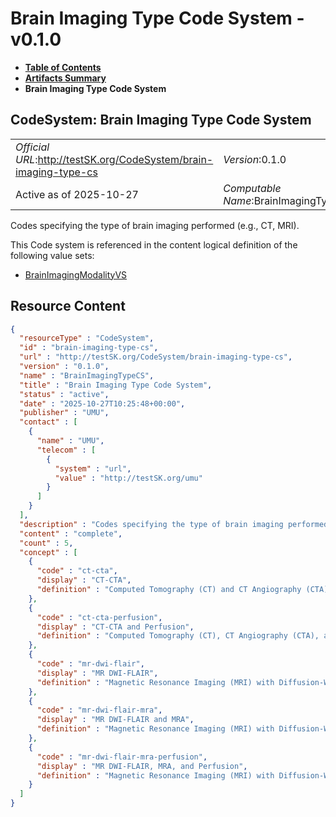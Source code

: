# Brain Imaging Type Code System - v0.1.0

* [**Table of Contents**](toc.md)
* [**Artifacts Summary**](artifacts.md)
* **Brain Imaging Type Code System**

## CodeSystem: Brain Imaging Type Code System 

| | |
| :--- | :--- |
| *Official URL*:http://testSK.org/CodeSystem/brain-imaging-type-cs | *Version*:0.1.0 |
| Active as of 2025-10-27 | *Computable Name*:BrainImagingTypeCS |

 
Codes specifying the type of brain imaging performed (e.g., CT, MRI). 

 This Code system is referenced in the content logical definition of the following value sets: 

* [BrainImagingModalityVS](ValueSet-brain-imaging-modality-vs.md)



## Resource Content

```json
{
  "resourceType" : "CodeSystem",
  "id" : "brain-imaging-type-cs",
  "url" : "http://testSK.org/CodeSystem/brain-imaging-type-cs",
  "version" : "0.1.0",
  "name" : "BrainImagingTypeCS",
  "title" : "Brain Imaging Type Code System",
  "status" : "active",
  "date" : "2025-10-27T10:25:48+00:00",
  "publisher" : "UMU",
  "contact" : [
    {
      "name" : "UMU",
      "telecom" : [
        {
          "system" : "url",
          "value" : "http://testSK.org/umu"
        }
      ]
    }
  ],
  "description" : "Codes specifying the type of brain imaging performed (e.g., CT, MRI).",
  "content" : "complete",
  "count" : 5,
  "concept" : [
    {
      "code" : "ct-cta",
      "display" : "CT-CTA",
      "definition" : "Computed Tomography (CT) and CT Angiography (CTA)"
    },
    {
      "code" : "ct-cta-perfusion",
      "display" : "CT-CTA and Perfusion",
      "definition" : "Computed Tomography (CT), CT Angiography (CTA), and CT Perfusion"
    },
    {
      "code" : "mr-dwi-flair",
      "display" : "MR DWI-FLAIR",
      "definition" : "Magnetic Resonance Imaging (MRI) with Diffusion-Weighted Imaging (DWI) or Fluid-Attenuated Inversion Recovery (FLAIR)"
    },
    {
      "code" : "mr-dwi-flair-mra",
      "display" : "MR DWI-FLAIR and MRA",
      "definition" : "Magnetic Resonance Imaging (MRI) with Diffusion-Weighted Imaging (DWI) or Fluid-Attenuated Inversion Recovery (FLAIR), and Magnetic Resonance Angiography (MRA)"
    },
    {
      "code" : "mr-dwi-flair-mra-perfusion",
      "display" : "MR DWI-FLAIR, MRA, and Perfusion",
      "definition" : "Magnetic Resonance Imaging (MRI) with Diffusion-Weighted Imaging (DWI) and Fluid-Attenuated Inversion Recovery (FLAIR), Magnetic Resonance Angiography (MRA), and MR Perfusion"
    }
  ]
}

```
